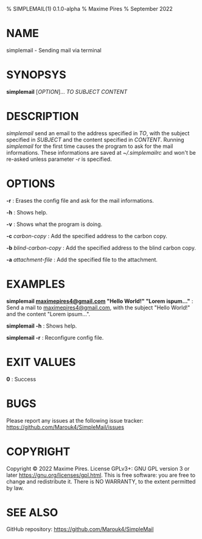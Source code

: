% SIMPLEMAIL(1) 0.1.0-alpha
% Maxime Pires
% September 2022

# NAME
simplemail - Sending mail via terminal

# SYNOPSYS
**simplemail** [*OPTION*]... *TO* *SUBJECT* *CONTENT*

# DESCRIPTION
*simplemail* send an email to the address specified in *TO*, with the subject specified in *SUBJECT* and the content specified in *CONTENT*. Running *simplemail* for the first time causes the program to ask for the mail informations. These informations are saved at *~/.simplemailrc* and won't be re-asked unless parameter *-r* is specified.

# OPTIONS
**-r**
: Erases the config file and ask for the mail informations.

**-h**
: Shows help.

**-v**
: Shows what the program is doing.

**-c** *carbon-copy*
: Add the specified address to the carbon copy.

**-b** *blind-carbon-copy*
: Add the specified address to the blind carbon copy.

**-a** *attachment-file*
: Add the specified file to the attachment.

# EXAMPLES
**simplemail maximepires4@gmail.com "Hello World!" "Lorem ispum..."**
: Send a mail to maximepires4@gmail.com, with the subject "Hello World!" and the content "Lorem ipsum...".

**simplemail -h**
: Shows help.

**simplemail -r**
: Reconfigure config file.

# EXIT VALUES
**0**
: Success

# BUGS
Please report any issues at the following issue tracker: https://github.com/Marouk4/SimpleMail/issues

# COPYRIGHT
Copyright © 2022 Maxime Pires. License GPLv3+: GNU GPL version 3 or later <https://gnu.org/licenses/gpl.html>.
This is free software: you are free to change and redistribute it.  There is NO WARRANTY, to the extent permitted by law.

# SEE ALSO
GitHub repository: https://github.com/Marouk4/SimpleMail
